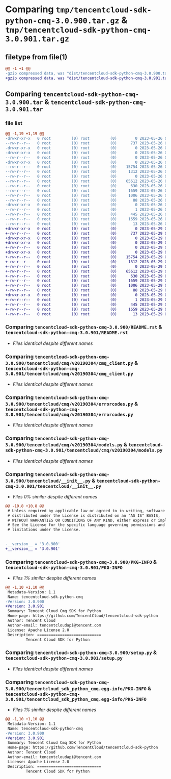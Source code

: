 # Comparing `tmp/tencentcloud-sdk-python-cmq-3.0.900.tar.gz` & `tmp/tencentcloud-sdk-python-cmq-3.0.901.tar.gz`

## filetype from file(1)

```diff
@@ -1 +1 @@
-gzip compressed data, was "dist/tencentcloud-sdk-python-cmq-3.0.900.tar", last modified: Fri May 26 02:14:51 2023, max compression
+gzip compressed data, was "dist/tencentcloud-sdk-python-cmq-3.0.901.tar", last modified: Mon May 29 02:23:54 2023, max compression
```

## Comparing `tencentcloud-sdk-python-cmq-3.0.900.tar` & `tencentcloud-sdk-python-cmq-3.0.901.tar`

### file list

```diff
@@ -1,19 +1,19 @@
-drwxr-xr-x   0 root         (0) root         (0)        0 2023-05-26 02:14:51.000000 tencentcloud-sdk-python-cmq-3.0.900/
--rw-r--r--   0 root         (0) root         (0)      737 2023-05-26 02:14:51.000000 tencentcloud-sdk-python-cmq-3.0.900/README.rst
-drwxr-xr-x   0 root         (0) root         (0)        0 2023-05-26 02:14:51.000000 tencentcloud-sdk-python-cmq-3.0.900/tencentcloud/
-drwxr-xr-x   0 root         (0) root         (0)        0 2023-05-26 02:14:51.000000 tencentcloud-sdk-python-cmq-3.0.900/tencentcloud/cmq/
--rw-r--r--   0 root         (0) root         (0)        0 2023-05-26 02:14:51.000000 tencentcloud-sdk-python-cmq-3.0.900/tencentcloud/cmq/__init__.py
-drwxr-xr-x   0 root         (0) root         (0)        0 2023-05-26 02:14:51.000000 tencentcloud-sdk-python-cmq-3.0.900/tencentcloud/cmq/v20190304/
--rw-r--r--   0 root         (0) root         (0)    15754 2023-05-26 02:14:51.000000 tencentcloud-sdk-python-cmq-3.0.900/tencentcloud/cmq/v20190304/cmq_client.py
--rw-r--r--   0 root         (0) root         (0)     1312 2023-05-26 02:14:51.000000 tencentcloud-sdk-python-cmq-3.0.900/tencentcloud/cmq/v20190304/errorcodes.py
--rw-r--r--   0 root         (0) root         (0)        0 2023-05-26 02:14:51.000000 tencentcloud-sdk-python-cmq-3.0.900/tencentcloud/cmq/v20190304/__init__.py
--rw-r--r--   0 root         (0) root         (0)    65612 2023-05-26 02:14:51.000000 tencentcloud-sdk-python-cmq-3.0.900/tencentcloud/cmq/v20190304/models.py
--rw-r--r--   0 root         (0) root         (0)      630 2023-05-26 02:14:51.000000 tencentcloud-sdk-python-cmq-3.0.900/tencentcloud/__init__.py
--rw-r--r--   0 root         (0) root         (0)     1659 2023-05-26 02:14:51.000000 tencentcloud-sdk-python-cmq-3.0.900/PKG-INFO
--rw-r--r--   0 root         (0) root         (0)     1006 2023-05-26 02:14:51.000000 tencentcloud-sdk-python-cmq-3.0.900/setup.py
--rw-r--r--   0 root         (0) root         (0)       88 2023-05-26 02:14:51.000000 tencentcloud-sdk-python-cmq-3.0.900/setup.cfg
-drwxr-xr-x   0 root         (0) root         (0)        0 2023-05-26 02:14:51.000000 tencentcloud-sdk-python-cmq-3.0.900/tencentcloud_sdk_python_cmq.egg-info/
--rw-r--r--   0 root         (0) root         (0)        1 2023-05-26 02:14:51.000000 tencentcloud-sdk-python-cmq-3.0.900/tencentcloud_sdk_python_cmq.egg-info/dependency_links.txt
--rw-r--r--   0 root         (0) root         (0)      445 2023-05-26 02:14:51.000000 tencentcloud-sdk-python-cmq-3.0.900/tencentcloud_sdk_python_cmq.egg-info/SOURCES.txt
--rw-r--r--   0 root         (0) root         (0)     1659 2023-05-26 02:14:51.000000 tencentcloud-sdk-python-cmq-3.0.900/tencentcloud_sdk_python_cmq.egg-info/PKG-INFO
--rw-r--r--   0 root         (0) root         (0)       13 2023-05-26 02:14:51.000000 tencentcloud-sdk-python-cmq-3.0.900/tencentcloud_sdk_python_cmq.egg-info/top_level.txt
+drwxr-xr-x   0 root         (0) root         (0)        0 2023-05-29 02:23:54.000000 tencentcloud-sdk-python-cmq-3.0.901/
+-rw-r--r--   0 root         (0) root         (0)      737 2023-05-29 02:23:53.000000 tencentcloud-sdk-python-cmq-3.0.901/README.rst
+drwxr-xr-x   0 root         (0) root         (0)        0 2023-05-29 02:23:54.000000 tencentcloud-sdk-python-cmq-3.0.901/tencentcloud/
+drwxr-xr-x   0 root         (0) root         (0)        0 2023-05-29 02:23:54.000000 tencentcloud-sdk-python-cmq-3.0.901/tencentcloud/cmq/
+-rw-r--r--   0 root         (0) root         (0)        0 2023-05-29 02:23:53.000000 tencentcloud-sdk-python-cmq-3.0.901/tencentcloud/cmq/__init__.py
+drwxr-xr-x   0 root         (0) root         (0)        0 2023-05-29 02:23:54.000000 tencentcloud-sdk-python-cmq-3.0.901/tencentcloud/cmq/v20190304/
+-rw-r--r--   0 root         (0) root         (0)    15754 2023-05-29 02:23:53.000000 tencentcloud-sdk-python-cmq-3.0.901/tencentcloud/cmq/v20190304/cmq_client.py
+-rw-r--r--   0 root         (0) root         (0)     1312 2023-05-29 02:23:53.000000 tencentcloud-sdk-python-cmq-3.0.901/tencentcloud/cmq/v20190304/errorcodes.py
+-rw-r--r--   0 root         (0) root         (0)        0 2023-05-29 02:23:53.000000 tencentcloud-sdk-python-cmq-3.0.901/tencentcloud/cmq/v20190304/__init__.py
+-rw-r--r--   0 root         (0) root         (0)    65612 2023-05-29 02:23:53.000000 tencentcloud-sdk-python-cmq-3.0.901/tencentcloud/cmq/v20190304/models.py
+-rw-r--r--   0 root         (0) root         (0)      630 2023-05-29 02:23:53.000000 tencentcloud-sdk-python-cmq-3.0.901/tencentcloud/__init__.py
+-rw-r--r--   0 root         (0) root         (0)     1659 2023-05-29 02:23:54.000000 tencentcloud-sdk-python-cmq-3.0.901/PKG-INFO
+-rw-r--r--   0 root         (0) root         (0)     1006 2023-05-29 02:23:53.000000 tencentcloud-sdk-python-cmq-3.0.901/setup.py
+-rw-r--r--   0 root         (0) root         (0)       88 2023-05-29 02:23:54.000000 tencentcloud-sdk-python-cmq-3.0.901/setup.cfg
+drwxr-xr-x   0 root         (0) root         (0)        0 2023-05-29 02:23:54.000000 tencentcloud-sdk-python-cmq-3.0.901/tencentcloud_sdk_python_cmq.egg-info/
+-rw-r--r--   0 root         (0) root         (0)        1 2023-05-29 02:23:53.000000 tencentcloud-sdk-python-cmq-3.0.901/tencentcloud_sdk_python_cmq.egg-info/dependency_links.txt
+-rw-r--r--   0 root         (0) root         (0)      445 2023-05-29 02:23:54.000000 tencentcloud-sdk-python-cmq-3.0.901/tencentcloud_sdk_python_cmq.egg-info/SOURCES.txt
+-rw-r--r--   0 root         (0) root         (0)     1659 2023-05-29 02:23:53.000000 tencentcloud-sdk-python-cmq-3.0.901/tencentcloud_sdk_python_cmq.egg-info/PKG-INFO
+-rw-r--r--   0 root         (0) root         (0)       13 2023-05-29 02:23:53.000000 tencentcloud-sdk-python-cmq-3.0.901/tencentcloud_sdk_python_cmq.egg-info/top_level.txt
```

### Comparing `tencentcloud-sdk-python-cmq-3.0.900/README.rst` & `tencentcloud-sdk-python-cmq-3.0.901/README.rst`

 * *Files identical despite different names*

### Comparing `tencentcloud-sdk-python-cmq-3.0.900/tencentcloud/cmq/v20190304/cmq_client.py` & `tencentcloud-sdk-python-cmq-3.0.901/tencentcloud/cmq/v20190304/cmq_client.py`

 * *Files identical despite different names*

### Comparing `tencentcloud-sdk-python-cmq-3.0.900/tencentcloud/cmq/v20190304/errorcodes.py` & `tencentcloud-sdk-python-cmq-3.0.901/tencentcloud/cmq/v20190304/errorcodes.py`

 * *Files identical despite different names*

### Comparing `tencentcloud-sdk-python-cmq-3.0.900/tencentcloud/cmq/v20190304/models.py` & `tencentcloud-sdk-python-cmq-3.0.901/tencentcloud/cmq/v20190304/models.py`

 * *Files identical despite different names*

### Comparing `tencentcloud-sdk-python-cmq-3.0.900/tencentcloud/__init__.py` & `tencentcloud-sdk-python-cmq-3.0.901/tencentcloud/__init__.py`

 * *Files 0% similar despite different names*

```diff
@@ -10,8 +10,8 @@
 # Unless required by applicable law or agreed to in writing, software
 # distributed under the License is distributed on an "AS IS" BASIS,
 # WITHOUT WARRANTIES OR CONDITIONS OF ANY KIND, either express or implied.
 # See the License for the specific language governing permissions and
 # limitations under the License.
 
 
-__version__ = '3.0.900'
+__version__ = '3.0.901'
```

### Comparing `tencentcloud-sdk-python-cmq-3.0.900/PKG-INFO` & `tencentcloud-sdk-python-cmq-3.0.901/PKG-INFO`

 * *Files 1% similar despite different names*

```diff
@@ -1,10 +1,10 @@
 Metadata-Version: 1.1
 Name: tencentcloud-sdk-python-cmq
-Version: 3.0.900
+Version: 3.0.901
 Summary: Tencent Cloud Cmq SDK for Python
 Home-page: https://github.com/TencentCloud/tencentcloud-sdk-python
 Author: Tencent Cloud
 Author-email: tencentcloudapi@tencent.com
 License: Apache License 2.0
 Description: ============================
         Tencent Cloud SDK for Python
```

### Comparing `tencentcloud-sdk-python-cmq-3.0.900/setup.py` & `tencentcloud-sdk-python-cmq-3.0.901/setup.py`

 * *Files identical despite different names*

### Comparing `tencentcloud-sdk-python-cmq-3.0.900/tencentcloud_sdk_python_cmq.egg-info/PKG-INFO` & `tencentcloud-sdk-python-cmq-3.0.901/tencentcloud_sdk_python_cmq.egg-info/PKG-INFO`

 * *Files 1% similar despite different names*

```diff
@@ -1,10 +1,10 @@
 Metadata-Version: 1.1
 Name: tencentcloud-sdk-python-cmq
-Version: 3.0.900
+Version: 3.0.901
 Summary: Tencent Cloud Cmq SDK for Python
 Home-page: https://github.com/TencentCloud/tencentcloud-sdk-python
 Author: Tencent Cloud
 Author-email: tencentcloudapi@tencent.com
 License: Apache License 2.0
 Description: ============================
         Tencent Cloud SDK for Python
```


